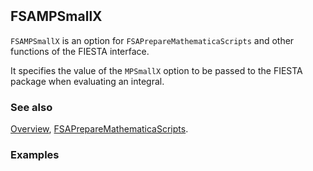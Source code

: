 ```mathematica
 
```

## FSAMPSmallX

`FSAMPSmallX` is an option for `FSAPrepareMathematicaScripts` and other functions of the FIESTA interface.

It specifies the value of the `MPSmallX` option to be passed to the FIESTA package when evaluating an integral.

### See also

[Overview](Extra/FeynHelpers.md), [FSAPrepareMathematicaScripts](FSAPrepareMathematicaScripts.md).

### Examples